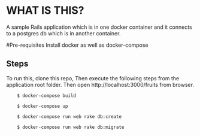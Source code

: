 # WHAT IS THIS?
A sample Rails application which is in one docker container and it connects to a postgres db which is in another container. 

#Pre-requisites
Install docker as well as docker-compose

## Steps
To run this, clone this repo, Then execute the following steps from the application root folder. Then open http://localhost:3000/fruits from browser.


        $ docker-compose build 

        $ docker-compose up
        
        $ docker-compose run web rake db:create
        
        $ docker-compose run web rake db:migrate
